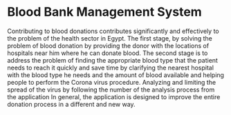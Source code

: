 # Blood Bank Management System

Contributing to blood donations contributes significantly and effectively to the problem of the health sector in Egypt. The first stage, by solving the problem of blood donation by providing the donor with the locations of hospitals near him where he can donate blood. The second stage is to address the problem of finding the appropriate blood type that the patient needs to reach it quickly and save time by clarifying the nearest hospital with the blood type he needs and the amount of blood available and helping people to perform the Corona virus procedure. Analyzing and limiting the spread of the virus by following the number of the analysis process from the application In general, the application is designed to improve the entire donation process in a different and new way. 
